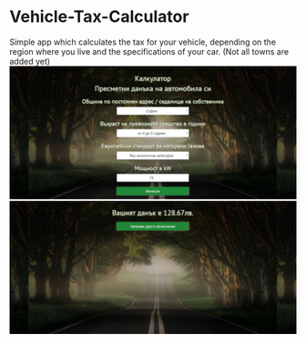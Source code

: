 # Vehicle-Tax-Calculator
 Simple app which calculates the tax for your vehicle, depending on the region where you live and the specifications of your car. (Not all towns are added yet)
![alt text](https://github.com/MertYumer/Vehicle-Tax-Calculator/blob/master/screenshots/main-page.JPG)
![alt text](https://github.com/MertYumer/Vehicle-Tax-Calculator/blob/master/screenshots/result-page.JPG)
